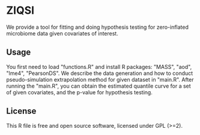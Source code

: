 # ZIQSI
We provide a tool for fitting and doing hypothesis testing for zero-inflated microbiome data given covariates of interest.
## Usage
You first need to load "functions.R" and install R packages: "MASS", "aod", "lme4", "PearsonDS". We describe the data generation and how to conduct pseudo-simulation extrapolation method for given dataset in "main.R". After running the "main.R", you can obtain the estimated quantile curve for a set of given covariates, and the p-value for hypothesis testing.
## License
This R file is free and open source software, licensed under GPL (>=2).
